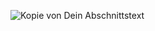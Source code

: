![Kopie von Dein Abschnittstext](https://github.com/user-attachments/assets/e9445164-e5ad-484a-a657-770cf39e6a1e)
